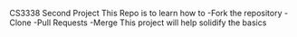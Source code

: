 CS3338 Second Project
This Repo is to learn how to
-Fork the repository
-Clone
-Pull Requests
-Merge
This project will help solidify the basics
